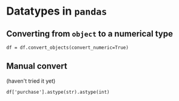 # Datatypes in `pandas`

## Converting from `object` to a numerical type

~~~~
df = df.convert_objects(convert_numeric=True)
~~~~


## Manual convert

(haven't tried it yet)

~~~~
df['purchase'].astype(str).astype(int)
~~~~
